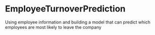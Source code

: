 # EmployeeTurnoverPrediction
Using employee information and building a model that can predict which employees are most likely to leave the company
